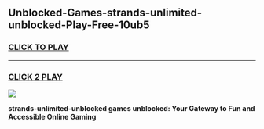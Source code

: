 
## Unblocked-Games-strands-unlimited-unblocked-Play-Free-10ub5
<h3>
<a href="https://premium76.site?title=strands-unlimited-unblocked&ref=20M">CLICK TO PLAY</a></h3>
<hr>

<h3>
<a href="https://premium76.site?title=strands-unlimited-unblocked&ref=20M">CLICK 2 PLAY</a>
  
</h3>

<a href="https://premium76.site?title=strands-unlimited-unblocked&ref=19M"><img src="https://clearcache.store/games.png"></a>


**strands-unlimited-unblocked games unblocked: Your Gateway to Fun and Accessible Online Gaming**
